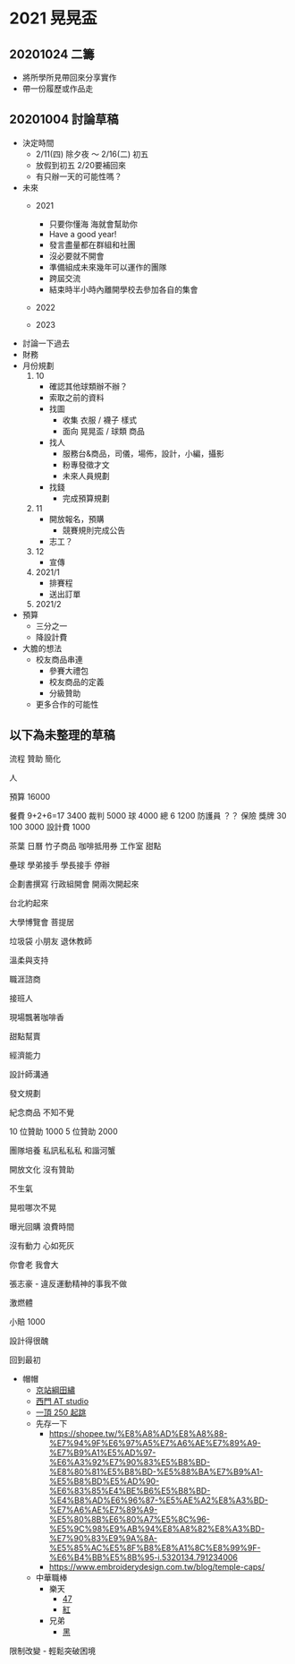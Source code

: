 # 2021 晃晃盃

## 20201024 二籌
- 將所學所見帶回來分享實作
- 帶一份履歷或作品走

## 20201004 討論草稿
- 決定時間
    - 2/11(四) 除夕夜 ～ 2/16(二) 初五
    - 放假到初五 2/20要補回來
    - 有只辦一天的可能性嗎？
- 未來
    - 2021
        - 只要你懂海 海就會幫助你
        - Have a good year!
        - 發言盡量都在群組和社團
        - 沒必要就不開會
        - 準備組成未來幾年可以運作的團隊
        - 跨屆交流
        - 結束時半小時內離開學校去參加各自的集會
    - 2022
        
    - 2023
- 討論一下過去
- 財務
- 月份規劃
   1. 10
        - 確認其他球類辦不辦？
        - 索取之前的資料
        - 找圖
            - 收集 衣服 / 襪子 樣式
            - 面向 晃晃盃 / 球類 商品
        - 找人
            - 服務台&商品，司儀，場佈，設計，小編，攝影
            - 粉專發徵才文
            - 未來人員規劃
        - 找錢
            - 完成預算規劃
    2. 11
        - 開放報名，預購
            - 競賽規則完成公告
        - 志工？
    3. 12
        - 宣傳
    4. 2021/1
        - 排賽程
        - 送出訂單
    5. 2021/2
- 預算
    - 三分之一
    - 降設計費
- 大膽的想法
    - 校友商品串連
        - 參賽大禮包
        - 校友商品的定義
        - 分級贊助
    - 更多合作的可能性


## 以下為未整理的草稿

流程
贊助
簡化

人

預算
16000

餐費 9+2+6=17 3400
裁判 5000
球 4000
總 6 1200
防護員 ？？
保險
獎牌 30 100 3000
設計費 1000

茶葉 日曆 竹子商品 咖啡抵用券 工作室 甜點

壘球
    學弟接手
    學長接手
    停辦

企劃書撰寫
行政組開會 開兩次開起來

台北約起來

大學博覽會
菩提居

垃圾袋
小朋友
退休教師

溫柔與支持

職涯諮商

接班人

現場飄著咖啡香

甜點幫賣

經濟能力

設計師溝通

發文規劃

紀念商品
    不知不覺

10 位贊助 1000
5 位贊助 2000

團隊培養
私訊私私私
和諧河蟹

開放文化
沒有贊助

不生氣

晃啦哪次不晃

曝光回購
浪費時間

沒有動力 心如死灰

你會老 我會大

張志豪 - 違反運動精神的事我不做

激燃體

小賠 1000

設計得很醜

回到最初

- 帽帽
    - [京站綱田繡](https://www.kangtien.com/)
    - [西門 AT studio](https://www.facebook.com/atstudio.tw/shop/?referral_code=page_shop_tab&preview=1)
    - [一頂 250 起跳](https://an-hsienlife.com/customize-hat-only-250-dollars/)
    - 先存一下
        - https://shopee.tw/%E8%A8%AD%E8%A8%88-%E7%94%9F%E6%97%A5%E7%A6%AE%E7%89%A9-%E7%B9%A1%E5%AD%97-%E6%A3%92%E7%90%83%E5%B8%BD-%E8%80%81%E5%B8%BD-%E5%88%BA%E7%B9%A1-%E5%B8%BD%E5%AD%90-%E6%83%85%E4%BE%B6%E5%B8%BD-%E4%B8%AD%E6%96%87-%E5%AE%A2%E8%A3%BD-%E7%A6%AE%E7%89%A9-%E5%80%8B%E6%80%A7%E5%8C%96-%E5%9C%98%E9%AB%94%E8%A8%82%E8%A3%BD-%E7%90%83%E9%9A%8A-%E5%85%AC%E5%8F%B8%E8%A1%8C%E8%99%9F-%E6%B4%BB%E5%8B%95-i.5320134.791234006
        - https://www.embroiderydesign.com.tw/blog/temple-caps/
    - 中華職棒
        - 樂天
            - [47](https://www.rakuten.com.tw/shop/monkeyshop/product/djvqfoigr/?l-id=tw_shopcategory_grid_product_19)
            - [紅](https://www.rakuten.com.tw/shop/monkeyshop/product/5t05hbmkf/?l-id=tw_shopcategory_grid_product_4)
        - 兄弟
            - [黑](https://www.brothers-shop.com.tw/brothers/product.php?cid=367&pid=3314)

限制改變 - 輕鬆突破困境